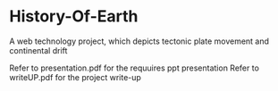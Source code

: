 # History-Of-Earth
A web technology project, which depicts tectonic plate movement and continental drift

Refer to presentation.pdf for the requuires ppt presentation
Refer to writeUP.pdf for the project write-up
